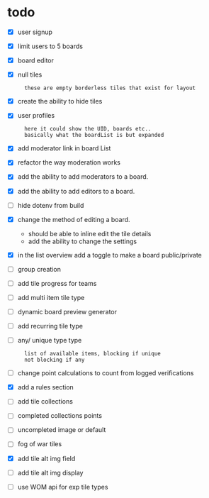 # todo

- [x] user signup
- [x] limit users to 5 boards
- [x] board editor
- [x] null tiles

        these are empty borderless tiles that exist for layout

- [x] create the ability to hide tiles
- [x] user profiles

        here it could show the UID, boards etc..
        basically what the boardList is but expanded

- [x] add moderator link in board List
- [x] refactor the way moderation works
- [x] add the ability to add moderators to a board.
- [x] add the ability to add editors to a board.
- [ ] hide dotenv from build
- [x] change the method of editing a board.
  - should be able to inline edit the tile details
  - add the ability to change the settings
- [x] in the list overview add a toggle to make a board public/private
- [ ] group creation
- [ ] add tile progress for teams
- [ ] add multi item tile type
- [ ] dynamic board preview generator
- [ ] add recurring tile type
- [ ] any/ unique type type

        list of available items, blocking if unique
        not blocking if any

- [ ] change point calculations to count from logged verifications
- [x] add a rules section
- [ ] add tile collections
- [ ] completed collections points
- [ ] uncompleted image or default
- [ ] fog of war tiles
- [x] add tile alt img field
- [ ] add tile alt img display
- [ ] use WOM api for exp tile types
